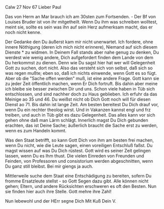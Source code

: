  Calw 27 Nov 67
Lieber Paul

Das von Herm an Mar brauch ich am 30sten zum Fortsenden. - Der Bf von Louises Bruder ist von ihr mitgetheilt. Wenn Du ihm was schreiben wolltest, meint sie, sollte es sein was ihn auf sein Herz aufmerksam macht, das er noch nicht kenne.

Der Gedanke den Du äußerst kam mir nicht unerwartet. Ich fordere, ohne innere Nöthigung (deren ich mich nicht erinnere), Niemand auf sich diesem Dienste <Mission>* zu widmen. In Deinem Fall stands aber nahe genug zu denken, Du werdest wie wenig andere, Dich aufgefordert finden dem Lande von dem Du herkommst zu dienen. Denn wie Du sagst hier hat wer will Gelegenheit Gott zu suchen, dort nicht. Also das versteht sich von selbst, daß sich so was regen mußte; eben so, daß ich nichts einwende, wenn Gott es so fügt. 
Aber ob die "Sache offen werden" muß, ist eine andere Frage. Gott kann sie zu jeder Zeit öffentlich machen, wenn Er Dich fortruft. Bis dahin aber meine ich bleibe sie besser zwischen Dir und uns. Schon viele haben in Tüb sich entschlossen, und sind nachher doch zu Haus geblieben. Ich erfuhr da das Meinige ao 35 und 46. Du weißst nicht ob Dich Gott noch will für diesen Dienst ao 71. Bis dahin ist lange Zeit. Am besten bereitest Du Dich drauf vor, wenn Du ein rechter theolog wirst. Und in Vakanzen kannst engl und frz treiben, und auch in Tüb gibt es dazu Gelegenheit. Das alles kann vor sich gehen ohne daß man Lärm schlägt. Innerlich magst Du Dich gebunden erachten, das ist Deine Sache; äußerlich braucht die Sache erst zu werden, wenn es zum Handeln kommt.

Was den Staat betrifft, so kann Gott Dich von ihm am besten frei machen, wenn Du nicht, wie die Leute sagen, einen voreiligen Entschluß faßst. Du magst wissen auf was Du Dich rüstest. Gott wird es seiner Zeit gelingen lassen, wenn Du es Ihm thust. Die vielen Einreden von Freunden und Feinden, von Professoren und consistorium werden abgeschnitten, wenn Du ganz still bleibst. Bei mir giengs ja auch.

Mittlerweile suche dem Staat eine Entschädigung zu bereiten, sofern Du fromme Ersatzleute stellst - so Gott Segen dazu gibt. Alle können nicht gehen; Eltern, und andere Rücksichten erschweren es oft den Besten. Nun sie finden hier auch ihre Stelle. Gott mehre ihre Zahl!

Nun lebewohl und der HErr segne Dich
 Mit Kuß Dein V.
